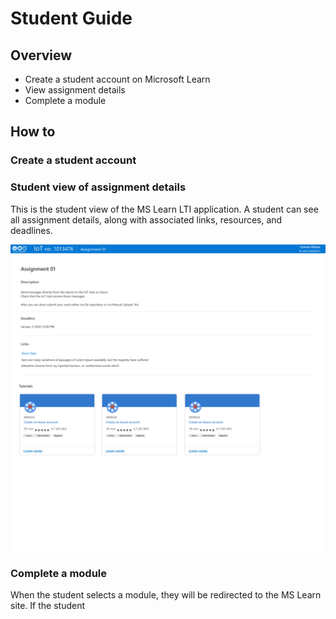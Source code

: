 # Student Guide 
## Overview
- Create a student account on Microsoft Learn
- View assignment details
- Complete a module 

## How to 
### Create a student account 

### Student view of assignment details
This is the student view of the MS Learn LTI application. A student can see all assignment details, along with associated links, resources, and deadlines.

![Student View](./images/View.Student.png)

### Complete a module
When the student selects a module, they will be redirected to the MS Learn site. If the student
